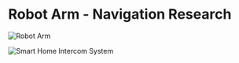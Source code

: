 <!-- Header -->
# __Robot Arm - Navigation Research__

<!-- Images -->
![Robot Arm](https://i.natgeofe.com/n/d7876b99-6d70-4d7e-8956-2bfbe9439bd8/explore-touch-robot-arm-prosthetic-limb_2x3.jpg)

![Smart Home Intercom System](https://www.researchgate.net/profile/Haibin-Yin/publication/309612108/figure/fig1/AS:497157398827008@1495542968039/Design-model-of-the-lightweight-robot-arm.png)


